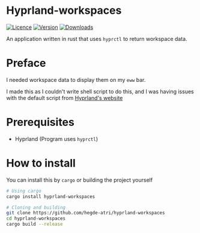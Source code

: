 # Hyprland-workspaces

[![Licence](https://img.shields.io/github/license/hegde-atri/hyprland-workspaces?color=red)](https://github.com/hegde-atri/hyprland-workspaces/blob/main/LICENCE)
[![Version](https://img.shields.io/crates/v/hyprland-workspaces?color=9cf)](https://crates.io/crates/hyprland-workspaces/versions)
[![Downloads](https://img.shields.io/crates/d/hyprland-workspaces)](https://crates.io/crates/hyprland-workspaces)



An application written in rust that uses `hyprctl` to return workspace data.

# Preface 

I needed workspace data to display them on my `eww` bar.

I made this as I couldn't write shell script to do this, and I was having issues with the default script from [Hyprland's website](https://wiki.hyprland.org)

# Prerequisites

- Hyprland (Program uses `hyprctl`)

# How to install

You can install this by `cargo` or building the project yourself

``` sh
# Using cargo
cargo install hyprland-workspaces
```

```sh
# Cloning and building
git clone https://github.com/hegde-atri/hyprland-workspaces
cd hyprland-workspaces
cargo build --release
```
